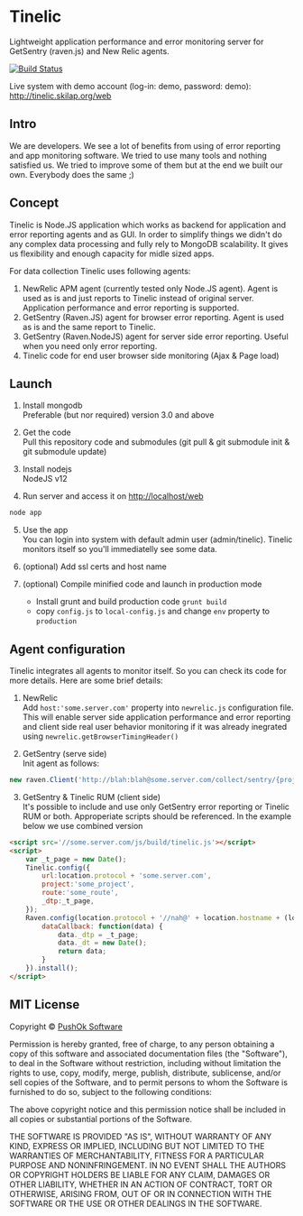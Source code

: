 # Tinelic

Lightweight application performance and error monitoring server for GetSentry (raven.js) and New Relic agents.

[![Build Status](https://travis-ci.org/sergeyksv/tinelic.svg?branch=master)](https://travis-ci.org/sergeyksv/tinelic)

Live system with demo account (log-in: demo, password: demo): http://tinelic.skilap.org/web

## Intro

We are developers. We see a lot of benefits from using of error reporting and app monitoring software. We tried to use
many tools and nothing satisfied us. We tried to improve some of them but at the end we built our own. Everybody does the same ;)

## Concept

Tinelic is Node.JS application which works as backend for application and error reporting agents and as GUI. In order
to simplify things we didn't do any complex data processing and fully rely to MongoDB scalability. It gives us
flexibility and enough capacity for midle sized apps.

For data collection Tinelic uses following agents:

1. NewRelic APM agent (currently tested only Node.JS agent). Agent is used as is and just reports to Tinelic instead of
original server. Application performance and error reporting is supported.
2. GetSentry (Raven.JS) agent for browser error reporting. Agent is used as is and the same report to Tinelic.
3. GetSentry (Raven.NodeJS) agent for server side error reporting. Useful when you need only error reporting.
4. Tinelic code for end user browser side monitoring (Ajax & Page load)

## Launch

1. Install mongodb\
Preferable (but nor required) version 3.0 and above

2. Get the code\
Pull this repository code and submodules (git pull & git submodule init & git submodule update)

3. Install nodejs\
NodeJS v12

4. Run server and access it on <http://localhost/web>

  ```sh
  node app
  ```

5. Use the app\
You can login into system with default admin user (admin/tinelic). Tinelic monitors itself so you'll immediatelly see some data.

6. (optional) Add ssl certs and host name

7. (optional) Compile minified code and launch in production mode

   - Install grunt and build production code ```grunt build```
   - copy ```config.js``` to ```local-config.js``` and change ```env``` property to ```production```

## Agent configuration

Tinelic integrates all agents to monitor itself. So you can check its code for more details. Here are some brief details:

1. NewRelic\
Add ```host:'some.server.com'``` property into ```newrelic.js``` configuration file. This will enable server side application performance and error reporting
and client side real user behavior monitoring if it was already inegrated using ```newrelic.getBrowserTimingHeader()```

2. GetSentry (serve side)\
Init agent as follows:

  ```javascript
  new raven.Client('http://blah:blah@some.server.com/collect/sentry/{project_id});
  ```

3. GetSentry & Tinelic RUM (client side)\
It's possible to include and use only GetSentry error reporting or Tinelic RUM or both. Approperiate scripts should be
referenced. In the example below we use combined version

```html
<script src='//some.server.com/js/build/tinelic.js'></script>
<script>
    var _t_page = new Date();
    Tinelic.config({
        url:location.protocol + 'some.server.com',
        project:'some_project',
        route:'some_route',
        _dtp:_t_page,
    });
    Raven.config(location.protocol + '//nah@' + location.hostname + (location.port ? ':' + location.port : '')+'/collect/sentry/{_t_self_id}', {
        dataCallback: function(data) {
            data._dtp = _t_page;
            data._dt = new Date();
            return data;
        }
    }).install();
</script>
```

## MIT License

Copyright © [PushOk Software](http://www.pushok.com)

Permission is hereby granted, free of charge, to any person obtaining a copy of this software and associated documentation files (the "Software"), to deal in the Software without restriction, including without limitation the rights to use, copy, modify, merge, publish, distribute, sublicense, and/or sell copies of the Software, and to permit persons to whom the Software is furnished to do so, subject to the following conditions:

The above copyright notice and this permission notice shall be included in all copies or substantial portions of the Software.

THE SOFTWARE IS PROVIDED "AS IS", WITHOUT WARRANTY OF ANY KIND, EXPRESS OR IMPLIED, INCLUDING BUT NOT LIMITED TO THE WARRANTIES OF MERCHANTABILITY, FITNESS FOR A PARTICULAR PURPOSE AND NONINFRINGEMENT. IN NO EVENT SHALL THE AUTHORS OR COPYRIGHT HOLDERS BE LIABLE FOR ANY CLAIM, DAMAGES OR OTHER LIABILITY, WHETHER IN AN ACTION OF CONTRACT, TORT OR OTHERWISE, ARISING FROM, OUT OF OR IN CONNECTION WITH THE SOFTWARE OR THE USE OR OTHER DEALINGS IN THE SOFTWARE.
